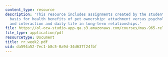 ```yaml
---
content_type: resource
description: 'This resource includes assignments created by the students on  a theoretical
  basis for health benefits of pet ownership: attachment versus psychological support,
  and interaction and daily life in long-term relationships.'
file: https://ol-ocw-studio-app-qa.s3.amazonaws.com/courses/mas-965-relational-machines-spring-2005/da594a527ec1b8c50a9d34d637f24fbf_rr_week2.pdf
file_type: application/pdf
resourcetype: Document
title: rr_week2.pdf
uid: da594a52-7ec1-b8c5-0a9d-34d637f24fbf
---
```

